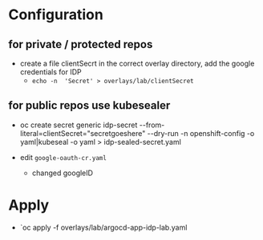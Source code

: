 # Configuration
## for private / protected repos
- create a file clientSecrt in the correct overlay directory, add the google credentials for IDP
  - `echo -n  'Secret' > overlays/lab/clientSecret`
## for public repos use kubesealer
-  oc create secret generic idp-secret --from-literal=clientSecret="secretgoeshere" --dry-run -n openshift-config -o yaml|kubeseal -o yaml > idp-sealed-secret.yaml

- edit `google-oauth-cr.yaml`
  - changed googleID


# Apply
- `oc apply -f overlays/lab/argocd-app-idp-lab.yaml
